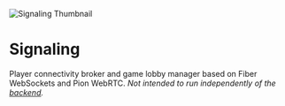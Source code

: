 ![Signaling Thumbnail](https://github.com/user-attachments/assets/f975602c-1b99-4e53-a33e-566fca7f75db)

# Signaling
Player connectivity broker and game lobby manager based on Fiber WebSockets and Pion WebRTC. *Not intended to run independently of the [backend](https://github.com/cloudlink-omega/backend).*
